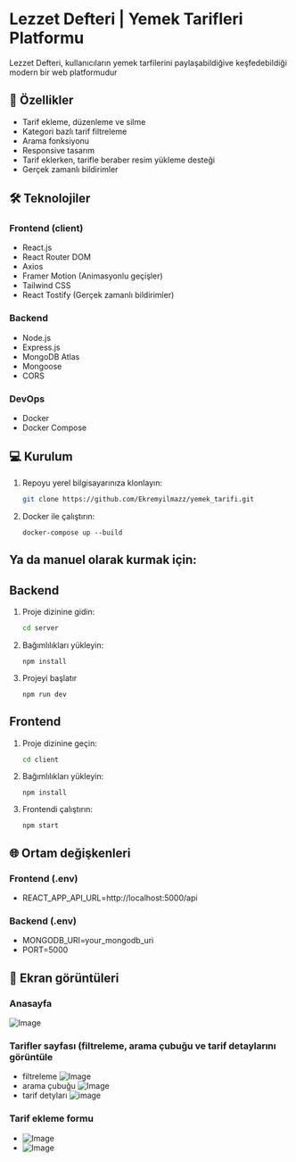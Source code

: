 # Lezzet Defteri | Yemek Tarifleri Platformu
Lezzet Defteri, kullanıcıların yemek tarfilerini paylaşabildiğive keşfedebildiği modern bir web platformudur

## 🚀 Özellikler
- Tarif ekleme, düzenleme ve silme
- Kategori bazlı tarif filtreleme
- Arama fonksiyonu
- Responsive tasarım
- Tarif eklerken, tarifle beraber resim yükleme desteği
- Gerçek zamanlı bildirimler

## 🛠 Teknolojiler

### Frontend (client)
- React.js
- React Router DOM
- Axios
- Framer Motion (Animasyonlu geçişler)
- Tailwind CSS
- React Tostify (Gerçek zamanlı bildirimler)

### Backend
- Node.js
- Express.js
- MongoDB Atlas
- Mongoose
- CORS

### DevOps
- Docker
- Docker Compose

## 💻 Kurulum

1. Repoyu yerel bilgisayarınıza klonlayın:

   ```bash
   git clone https://github.com/Ekremyilmazz/yemek_tarifi.git
2. Docker ile çalıştırın:
   ```
   docker-compose up --build

## Ya da manuel olarak kurmak için:

## Backend

1. Proje dizinine gidin:
   ```bash
   cd server
2. Bağımlılıkları yükleyin:
   ```
   npm install
3. Projeyi başlatır
   ```
   npm run dev

## Frontend

1. Proje dizinine geçin:
   ```bash
   cd client
2. Bağımlılıkları yükleyin:
   ```
   npm install
3. Frontendi çalıştırın:
   ```
   npm start
## 🌐 Ortam değişkenleri

### Frontend (.env)
- REACT_APP_API_URL=http://localhost:5000/api

### Backend (.env)
- MONGODB_URI=your_mongodb_uri
- PORT=5000

## 📱 Ekran görüntüleri

### Anasayfa
![Image](https://github.com/user-attachments/assets/26f04889-6bd1-4577-aee2-9cacb685771a)

### Tarifler sayfası (filtreleme, arama çubuğu ve tarif detaylarını görüntüle
- filtreleme ![Image](https://github.com/user-attachments/assets/569f2058-ab94-493c-ac04-ae5166c9aa58)
- arama çubuğu ![Image](https://github.com/user-attachments/assets/4c415367-efdf-4671-a648-7f82254e50b2)
- tarif detyları ![image](https://github.com/user-attachments/assets/87c8a843-c55f-466c-82ec-d7e4ab997977)

### Tarif ekleme formu
- ![Image](https://github.com/user-attachments/assets/e4865d1b-fb6a-45ab-aa76-8d47979f0e0f)
- ![Image](https://github.com/user-attachments/assets/ebf9459c-1b07-45e7-8ec9-3f21b230353c)

